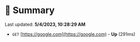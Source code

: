 # 📖 Summary
Last updated: **5/4/2023, 10:28:29 AM**

- `GET` [https://google.com](https://google.com) - **Up** (291ms)

